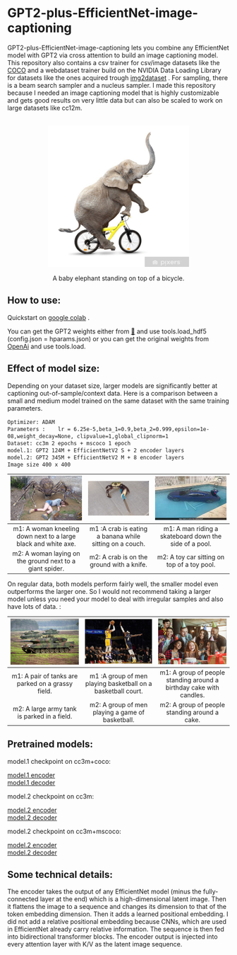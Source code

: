 # GPT2-plus-EfficientNet-image-captioning

GPT2-plus-EfficientNet-image-captioning lets you combine any EfficientNet model with GPT2 via cross attention to build an image captioning model. This repository also contains a csv trainer for csv/image datasets like the <a href="https://cocodataset.org/#home"> COCO</a> and a webdataset trainer build on the NVIDIA Data Loading Library for datasets like the ones acquired trough  <a href="https://github.com/rom1504/img2dataset/tree/main"> img2dataset</a> .  For sampling, there is a beam search sampler and a nucleus sampler. I made this repository because I needed an image captioning model that is highly customizable and gets good results on very little data but can also be scaled to work on large datasets like cc12m.
<br/><br/>
<p align="center">
    <img src=".//res/im.jpg" alt="drawing" style="width:320px;"/>
    <center>A baby elephant standing on top of a bicycle.</center>
</p>


## How to use:
 Quickstart on <a href="https://colab.research.google.com/drive/1PpMtwdCvtiRbrSlYAPCZB51TuI9KYYDg#scrollTo=zczT30A47x-i&uniqifier=1"> google colab</a> .


You can get the GPT2 weights either from <a href="https://huggingface.co/gpt2"> 🤗</a> and use tools.load_hdf5 (config.json = hparams.json) or you can get the original weights from <a href="https://github.com/openai/gpt-2/blob/master/download_model.py"> OpenAi</a> and use tools.load.


## Effect of model size:
Depending on your dataset size, larger models are significantly better at captioning out-of-sample/context data. Here is a comparison between a small and medium model trained on the same dataset with the same training parameters.

````
Optimizer: ADAM 
Parameters :    lr = 6.25e-5,beta_1=0.9,beta_2=0.999,epsilon=1e-08,weight_decay=None, clipvalue=1,global_clipnorm=1
Dataset: cc3m 2 epochs + mscoco 1 epoch    
model.1: GPT2 124M + EfficientNetV2 S + 2 encoder layers
model.2: GPT2 345M + EfficientNetV2 M + 8 encoder layers 
Image size 400 x 400
````


| <img src=".//res/c1.jpg" alt="drawing" style="width:210px;"/> |<img src=".//res/c2.jpg" alt="drawing" style="width:360px;"/> | <img src=".//res/c4.jpg" alt="drawing" style="width:380px;"/> |
|:---:|:---:|:---:|
|m1: A woman kneeling down next to a large black and white axe.|m1 :A crab is eating a banana while sitting on a couch.|m1: A man riding a skateboard down the side of a pool.|
|m2: A woman laying on the ground next to a giant spider. |m2: A crab is on the ground with a knife.|m2: A toy car sitting on top of a toy pool. |

On regular data, both models perform fairly well, the smaller model even outperforms the larger one. So I would not recommend taking a larger model unless you need your model to deal with irregular samples and also have lots of data. :

| <img src=".//res/c3.jpg" alt="drawing" style="width:490px;"/> |<img src=".//res/c5.jpg" alt="drawing" style="width:380px;"/> | <img src=".//res/c6.jpg" alt="drawing" style="width:210px;"/> |
|:---:|:---:|:---:|
|m1: A pair of tanks are parked on a grassy field.|m1 :A group of men playing basketball on a basketball court.|m1: A group of people standing around a birthday cake with candles.|
|m2: A large army tank is parked in a field.|m2: A group of men playing a game of basketball.|m2: A group of people standing around a cake. |
## Pretrained models:

model.1 checkpoint on cc3m+coco:

<a href="https://drive.google.com/file/d/1CaiCE9TG-TIl2lEl8zQK7u9yJU6ek6RR/view?usp=sharing"> model.1 encoder </a>  
<a href="https://drive.google.com/file/d/143ACIbCT_ocSDoq0LtyRmZn7WRAJmbRq/view?usp=sharing">model.1 decoder </a> 

model.2 checkpoint on cc3m:

<a href="https://drive.google.com/file/d/1piNJ5bU7JgHF0M3k-R07pp4x9dGhV7su/view?usp=sharing"> model.2 encoder </a>  
<a href="https://drive.google.com/file/d/1FE4COJkkXolaDp4R0B-I_KNXHO235mY3/view?usp=sharing">model.2 decoder </a> 

model.2 checkpoint on cc3m+mscoco:

<a href="https://drive.google.com/file/d/1KS-xKfomTvtDvc2qX4e0kPN1KcgVbShl/view?usp=sharing"> model.2 encoder </a>  
<a href="https://drive.google.com/file/d/1Eb_sK8yP7uLOy_G-kxf8AYbZDFcZUpab/view?usp=sharing">model.2 decoder </a> 



## Some technical details:

The encoder takes the output of any EfficientNet model (minus the fully-connected layer at the end) which is a high-dimensional latent image. Then it flattens the image to a sequence and changes its dimension to that of the token embedding dimension. Then it adds a learned positional embedding. I did not add a relative positional embedding because CNNs, which are used in EfficientNet already carry relative information. The sequence is then fed into bidirectional transformer blocks. The encoder output is injected into every attention layer with K/V as the latent image sequence.

